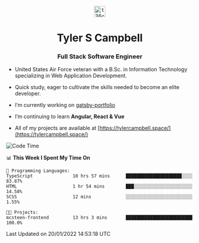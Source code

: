 <p align="center">
<a href="https://www.linkedin.com/in/t36campbell" target="blank"><img align="center" src="https://ik.imagekit.io/t36campbell/Portfolio/linkedin.png.original_m8bbGgPh6.png" alt="t36campbell" height="30" width="30" /></a>
</p>
<h1 align="center">Tyler S Campbell</h1>
<h3 align="center">Full Stack Software Engineer</h3>

* United States Air Force veteran with a B.Sc. in Information Technology specializing in Web Application Development. 

* Quick study, eager to cultivate the skills needed to become an elite developer.

* I’m currently working on [gatsby-portfolio](https://github.com/t36campbell/gatsby-portfolio)

* I’m continuing to learn **Angular, React & Vue**

* All of my projects are available at [https://tylercampbell.space/](https://tylercampbell.space/)

<!--START_SECTION:waka-->
![Code Time](http://img.shields.io/badge/Code%20Time-1%2C348%20hrs%203%20mins-blue)

📊 **This Week I Spent My Time On** 

```text
💬 Programming Languages: 
TypeScript               10 hrs 57 mins      █████████████████████░░░░   83.87% 
HTML                     1 hr 54 mins        ███░░░░░░░░░░░░░░░░░░░░░░   14.58% 
SCSS                     12 mins             ░░░░░░░░░░░░░░░░░░░░░░░░░   1.55%

🐱‍💻 Projects: 
mcsteen-frontend         13 hrs 3 mins       █████████████████████████   100.0%

```


 Last Updated on 20/01/2022 14:53:18 UTC
<!--END_SECTION:waka-->
